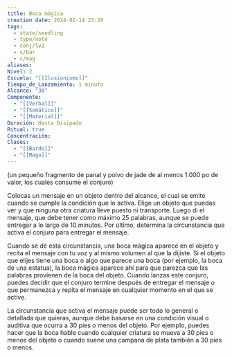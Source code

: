 ```yaml
---
title: Boca mágica
creation date: 2024-02-14 23:20
tags:
  - state/seedling
  - type/note
  - conj/lv2
  - c/bar
  - c/mag
aliases: 
Nivel: 2
Escuela: "[[Ilusionismo]]"
Tiempo_de_Lanzamiento: 1 minuto
Alcance: "30"
Componente:
  - "[[Verbal]]"
  - "[[Somático]]"
  - "[[Material]]"
Duración: Hasta Disipado
Ritual: true
Concentración: 
Clases:
  - "[[Bardo]]"
  - "[[Mago]]"
---
```

(un pequeño fragmento de panal y polvo de jade de al menos 1.000 po de valor, los cuales consume el conjuro)

Colocas un mensaje en un objeto dentro del alcance, el cual se emite cuando se cumple la condición que lo activa. Elige un objeto que puedas ver y que ninguna otra criatura lleve puesto ni transporte. Luego di el mensaje, que debe tener como máximo 25 palabras, aunque se puede entregar a lo largo de 10 minutos. Por último, determina la circunstancia que activa el conjuro para entregar el mensaje.

Cuando se dé esta circunstancia, una boca mágica aparece en el objeto y recita el mensaje con tu voz y al mismo volumen al que la dijiste. Si el objeto que elijes tiene una boca o algo que parece una boca (por ejemplo, la boca de una estatua), la boca mágica aparece ahí para que parezca que las palabras provienen de la boca del objeto. Cuando lanzas este conjuro, puedes decidir que el conjuro termine después de entregar el mensaje o que permanezca y repita el mensaje en cualquier momento en el que se active.

La circunstancia que activa el mensaje puede ser todo lo general o detallada que quieras, aunque debe basarse en una condición visual o auditiva que ocurra a 30 pies o menos del objeto. Por ejemplo, puedes hacer que la boca hable cuando cualquier criatura se mueva a 30 pies o menos del objeto o cuando suene una campana de plata también a 30 pies o menos.